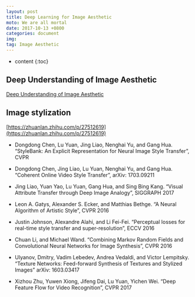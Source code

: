 ```yaml
---
layout: post
title: Deep Learning for Image Aesthetic
moto: We are all mortal
date: 2017-10-13 +0800
categories: document
img: 
tag: Image Aesthetic
---
```


* content
{:toc}

## Deep Understanding of Image Aesthetic
[Deep Understanding of Image Aesthetic](http://www.ics.uci.edu/~skong2/aesthetics.html)

## Image stylization
[https://zhuanlan.zhihu.com/p/27512619](https://zhuanlan.zhihu.com/p/27512619)

* Dongdong Chen, Lu Yuan, Jing Liao, Nenghai Yu, and Gang Hua. “StyleBank: An Explicit Representation for Neural Image Style Transfer”, CVPR 

* Dongdong Chen, Jing Liao, Lu Yuan, Nenghai Yu, and Gang Hua. “Coherent Online Video Style Transfer”, arXiv: 1703.09211

* Jing Liao, Yuan Yao, Lu Yuan, Gang Hua, and Sing Bing Kang. “Visual Attribute Transfer through Deep Image Analogy”, SIGGRAPH 2017

* Leon A. Gatys, Alexander S. Ecker, and Matthias Bethge. “A Neural Algorithm of Artistic Style”, CVPR 2016

* Justin Johnson, Alexandre Alahi, and Li Fei-Fei. “Perceptual losses for real-time style transfer and super-resolution”, ECCV 2016

* Chuan Li, and Michael Wand. “Combining Markov Random Fields and Convolutional Neural Networks for Image Synthesis”, CVPR 2016

* Ulyanov, Dmitry, Vadim Lebedev, Andrea Vedaldi, and Victor Lempitsky. “Texture Networks: Feed-forward Synthesis of Textures and Stylized Images” arXiv: 1603.03417

* Xizhou Zhu, Yuwen Xiong, Jifeng Dai, Lu Yuan, Yichen Wei. “Deep Feature Flow for Video Recognition”, CVPR 2017


